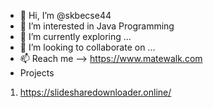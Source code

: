 - 👋 Hi, I’m @skbecse44
- 👀 I’m interested in Java Programming
- 🌱 I’m currently exploring ...
- 💞️ I’m looking to collaborate on ...
- 📫 Reach me --> https://www.matewalk.com
- Projects
1. https://slidesharedownloader.online/
<!---
skbecse44/skbecse44 is a ✨ special ✨ repository because its `README.md` (this file) appears on your GitHub profile.
You can click the Preview link to take a look at your changes.
--->
